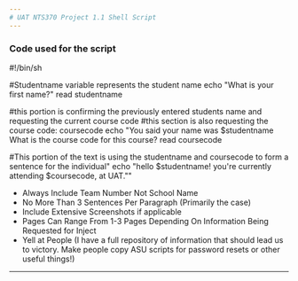 ```yaml
---
# UAT NTS370 Project 1.1 Shell Script
---
```

### Code used for the script
#!/bin/sh

#Studentname variable represents the student name
echo "What is your first name?"
read studentname

#this portion  is confirming the previously entered students name and requesting the current course code
#this section is also requesting the course code: coursecode
echo "You said your name was $studentname What is the course code for this course?
read coursecode

#This portion of the text is using the studentname and coursecode to form a sentence for the individual"
echo "hello $studentname! you're currently attending $coursecode, at UAT.""

+ Always Include Team Number Not School Name
+ No More Than 3 Sentences Per Paragraph (Primarily the case)
+ Include Extensive Screenshots if applicable
+ Pages Can Range From 1-3 Pages Depending On Information Being Requested for Inject
+ Yell at People (I have a full repository of information that should lead us to victory. Make people copy ASU scripts for password resets or other useful things!)
---
